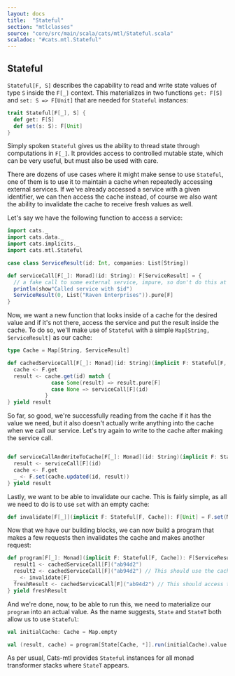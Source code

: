 ```yaml
---
layout: docs
title:  "Stateful"
section: "mtlclasses"
source: "core/src/main/scala/cats/mtl/Stateful.scala"
scaladoc: "#cats.mtl.Stateful"
---
```


## Stateful

`Stateful[F, S]` describes the capability to read and write state values of type `S` inside the `F[_]` context.
This materializes in two functions `get: F[S]` and `set: S => F[Unit]` that are needed for `Stateful` instances:


```scala
trait Stateful[F[_], S] {
  def get: F[S]
  def set(s: S): F[Unit]
}
```

Simply spoken `Stateful` gives us the ability to thread state through computations in `F[_]`.
It provides access to controlled mutable state, which can be very useful, but must also be used with care.

There are dozens of use cases where it might make sense to use `Stateful`,
 one of them is to use it to maintain a cache when repeatedly accessing external services.
If we've already accessed a service with a given identifier, we can then access the cache instead, of course we also want the ability to invalidate the cache to receive fresh values as well.

Let's say we have the following function to access a service:

```scala mdoc
import cats._
import cats.data._
import cats.implicits._
import cats.mtl.Stateful

case class ServiceResult(id: Int, companies: List[String])

def serviceCall[F[_]: Monad](id: String): F[ServiceResult] = {
  // a fake call to some external service, impure, so don't do this at home!
  println(show"Called service with $id")
  ServiceResult(0, List("Raven Enterprises")).pure[F]
}
```

Now, we want a new function that looks inside of a cache for the desired value and if it's not there, access the service and put the result inside the cache.
To do so, we'll make use of `Stateful` with a simple `Map[String, ServiceResult]` as our cache:

```scala mdoc
type Cache = Map[String, ServiceResult]

def cachedServiceCall[F[_]: Monad](id: String)(implicit F: Stateful[F, Cache]): F[ServiceResult] = for {
  cache <- F.get
  result <- cache.get(id) match {
              case Some(result) => result.pure[F]
              case None => serviceCall[F](id)
            }
} yield result
```

So far, so good, we're successfully reading from the cache if it has the value we need, but it also doesn't actually write anything into the cache when we call our service.
Let's try again to write to the cache after making the service call.

```scala mdoc

def serviceCallAndWriteToCache[F[_]: Monad](id: String)(implicit F: Stateful[F, Cache]): F[ServiceResult] = for {
  result <- serviceCall[F](id)
  cache <- F.get
  _ <- F.set(cache.updated(id, result))
} yield result
```

Lastly, we want to be able to invalidate our cache. This is fairly simple, as all we need to do is to use `set` with an empty cache:

```scala mdoc
def invalidate[F[_]](implicit F: Stateful[F, Cache]): F[Unit] = F.set(Map.empty)
```

Now that we have our building blocks, we can now build a program that makes a few requests then invalidates the cache and makes another request:


```scala mdoc
def program[F[_]: Monad](implicit F: Stateful[F, Cache]): F[ServiceResult] = for {
  result1 <- cachedServiceCall[F]("ab94d2")
  result2 <- cachedServiceCall[F]("ab94d2") // This should use the cached value
  _ <- invalidate[F]
  freshResult <- cachedServiceCall[F]("ab94d2") // This should access the service again
} yield freshResult
```

And we're done, now, to be able to run this, we need to materialize our `program` into an actual value.
As the name suggests, `State` and `StateT` both allow us to use `Stateful`:

```scala mdoc
val initialCache: Cache = Map.empty

val (result, cache) = program[State[Cache, *]].run(initialCache).value
```

As per usual, Cats-mtl provides `Stateful` instances for all monad transformer stacks where `StateT` appears.
